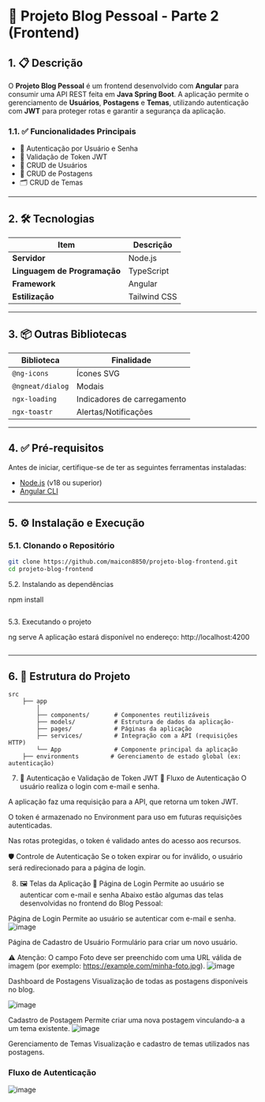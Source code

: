 # 🚀 Projeto Blog Pessoal - Parte 2 (Frontend)

## 1. 📋 Descrição

O **Projeto Blog Pessoal** é um frontend desenvolvido com **Angular** para consumir uma API REST feita em **Java Spring Boot**. A aplicação permite o gerenciamento de **Usuários**, **Postagens** e **Temas**, utilizando autenticação com **JWT** para proteger rotas e garantir a segurança da aplicação.

### 1.1. ✅ Funcionalidades Principais

- 🔐 Autenticação por Usuário e Senha  
- 🔑 Validação de Token JWT  
- 👤 CRUD de Usuários  
- 📝 CRUD de Postagens  
- 🗂️ CRUD de Temas  

---

## 2. 🛠️ Tecnologias

| Item                         | Descrição      |
|-----------------------------|----------------|
| **Servidor**                 | Node.js        |
| **Linguagem de Programação** | TypeScript     |
| **Framework**                | Angular        |
| **Estilização**              | Tailwind CSS   |

---

## 3. 📦 Outras Bibliotecas

| Biblioteca          | Finalidade                   |
|---------------------|------------------------------|
| `@ng-icons`         | Ícones SVG                   |
| `@ngneat/dialog`    | Modais                       |
| `ngx-loading`       | Indicadores de carregamento  |
| `ngx-toastr`        | Alertas/Notificações         |

---

## 4. ✅ Pré-requisitos

Antes de iniciar, certifique-se de ter as seguintes ferramentas instaladas:

- [Node.js](https://nodejs.org/) (v18 ou superior)
- [Angular CLI](https://v17.angular.io/guide/setup-local)

---

## 5. ⚙️ Instalação e Execução

### 5.1. Clonando o Repositório

```bash
git clone https://github.com/maicon8850/projeto-blog-frontend.git
cd projeto-blog-frontend
```
5.2. Instalando as dependências

npm install
```
```
5.3. Executando o projeto

ng serve
A aplicação estará disponível no endereço: http://localhost:4200



```
```
---
## 6. 🧩 Estrutura do Projeto

```plaintext
src
    ├── app
        │
        ├── components/       # Componentes reutilizáveis
        ├── models/           # Estrutura de dados da aplicação-
        ├── pages/            # Páginas da aplicação
        ├── services/         # Integração com a API (requisições HTTP)
        └── App           	  # Componente principal da aplicação
  	├── environments		 # Gerenciamento de estado global (ex: autenticação)
```

7. 🔐 Autenticação e Validação de Token JWT
🔄 Fluxo de Autenticação
O usuário realiza o login com e-mail e senha.

A aplicação faz uma requisição para a API, que retorna um token JWT.

O token é armazenado no Environment para uso em futuras requisições autenticadas.

Nas rotas protegidas, o token é validado antes do acesso aos recursos.

🛡️ Controle de Autenticação
Se o token expirar ou for inválido, o usuário será redirecionado para a página de login.

8. 🖼️ Telas da Aplicação
🔐 Página de Login
Permite ao usuário se autenticar com e-mail e senha
Abaixo estão algumas das telas desenvolvidas no frontend do Blog Pessoal:

Página de Login
Permite ao usuário se autenticar com e-mail e senha.
![image](https://github.com/user-attachments/assets/bd7f2fea-276c-4d85-b972-d049c0f4db70)


Página de Cadastro de Usuário
Formulário para criar um novo usuário.

⚠️ Atenção: O campo Foto deve ser preenchido com uma URL válida de imagem (por exemplo: https://example.com/minha-foto.jpg).
![image](https://github.com/user-attachments/assets/867f4d5e-d053-43a8-8113-33b0ad9311bd)


Dashboard de Postagens
Visualização de todas as postagens disponíveis no blog.

![image](https://github.com/user-attachments/assets/5327126a-4ed1-4ba1-b5b8-a99b7f7760cc)

Cadastro de Postagem
Permite criar uma nova postagem vinculando-a a um tema existente.
![image](https://github.com/user-attachments/assets/bf4467e0-e2de-4229-bf18-d49a51d1f8df)

Gerenciamento de Temas
Visualização e cadastro de temas utilizados nas postagens.
### Fluxo de Autenticação
![image](https://github.com/user-attachments/assets/f4103c27-246b-4919-aacf-afd533f2cac8)


## 

